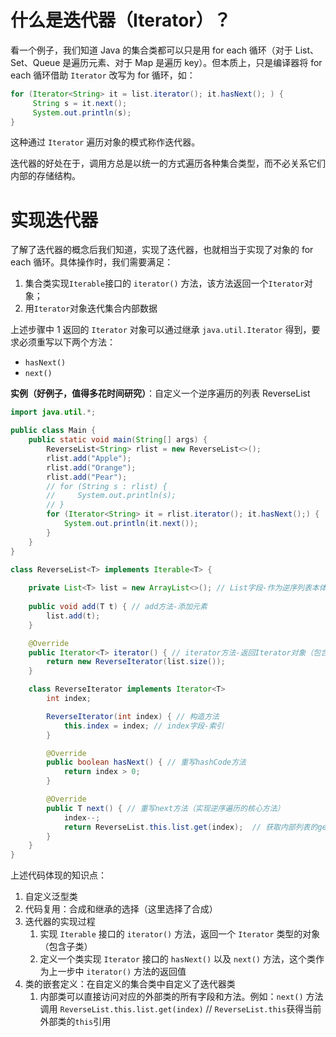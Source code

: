 # 什么是迭代器（Iterator）？

看一个例子，我们知道 Java 的集合类都可以只是用 for each 循环（对于 List、Set、Queue 是遍历元素、对于 Map 是遍历 key）。但本质上，只是编译器将 for each 循环借助 `Iterator` 改写为 for 循环，如：

```java
for (Iterator<String> it = list.iterator(); it.hasNext(); ) {
     String s = it.next();
     System.out.println(s);
}
```

这种通过 `Iterator` 遍历对象的模式称作迭代器。

迭代器的好处在于，调用方总是以统一的方式遍历各种集合类型，而不必关系它们内部的存储结构。



# 实现迭代器

了解了迭代器的概念后我们知道，实现了迭代器，也就相当于实现了对象的 for each 循环。具体操作时，我们需要满足：

1.  集合类实现`Iterable`接口的 `iterator()` 方法，该方法返回一个`Iterator`对象；
2.  用`Iterator`对象迭代集合内部数据



上述步骤中 1 返回的 `Iterator` 对象可以通过继承 `java.util.Iterator` 得到，要求必须重写以下两个方法：

-    `hasNext()` 
-   `next()`



**实例（好例子，值得多花时间研究）**：自定义一个逆序遍历的列表 ReverseList

```java
import java.util.*;

public class Main {
    public static void main(String[] args) {
        ReverseList<String> rlist = new ReverseList<>();
        rlist.add("Apple");
        rlist.add("Orange");
        rlist.add("Pear");
        // for (String s : rlist) {
        //     System.out.println(s);
        // }
        for (Iterator<String> it = rlist.iterator(); it.hasNext();) {
        	System.out.println(it.next());
        }
    }
}

class ReverseList<T> implements Iterable<T> {
	
    private List<T> list = new ArrayList<>(); // List字段-作为逆序列表本体 （体现了合成思想而没有用继承）
 
    public void add(T t) { // add方法-添加元素
        list.add(t);
    }

    @Override
    public Iterator<T> iterator() { // iterator方法-返回Iterator对象（包含其子类）
        return new ReverseIterator(list.size());
    }

    class ReverseIterator implements Iterator<T>  
        int index;

        ReverseIterator(int index) { // 构造方法
            this.index = index; // index字段-索引
        }

        @Override
        public boolean hasNext() { // 重写hashCode方法
            return index > 0;
        }

        @Override
        public T next() { // 重写next方法（实现逆序遍历的核心方法）
            index--;
            return ReverseList.this.list.get(index);  // 获取内部列表的get方法
        }
    }
}
```



上述代码体现的知识点：

1.  自定义泛型类
2.  代码复用：合成和继承的选择（这里选择了合成）
3.  迭代器的实现过程
    1.  实现 `Iterable` 接口的 `iterator()` 方法，返回一个 `Iterator` 类型的对象（包含子类）
    2.  定义一个类实现 `Iterator` 接口的 `hasNext()` 以及 `next()` 方法，这个类作为上一步中 `iterator()` 方法的返回值
4.  类的嵌套定义：在自定义的集合类中自定义了迭代器类
    1.  内部类可以直接访问对应的外部类的所有字段和方法。例如：`next()` 方法调用 `ReverseList.this.list.get(index)` // `ReverseList.this`获得当前外部类的`this`引用

